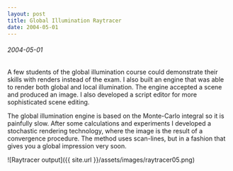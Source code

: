 ```yaml
---
layout: post
title: Global Illumination Raytracer
date: 2004-05-01
---
```


###### 2004-05-01

A few students of the global illumination course could demonstrate their skills
with renders instead of the exam. I also built an engine that was able to render
both global and local illumination. The engine accepted a scene and produced an
image. I also developed a script editor for more sophisticated scene editing.

The global illumination engine is based on the Monte-Carlo integral so it is
painfully slow. After some calculations and experiments I developed a stochastic
rendering technology, where the image is the result of a convergence procedure.
The method uses scan-lines, but in a fashion that gives you a global impression
very soon.

![Raytracer output]({{ site.url }}/assets/images/raytracer05.png)
